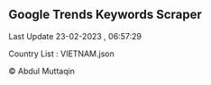

## Google Trends Keywords Scraper 
 
Last Update 23-02-2023 , 06:57:29

Country List :
VIETNAM.json



© Abdul Muttaqin 
